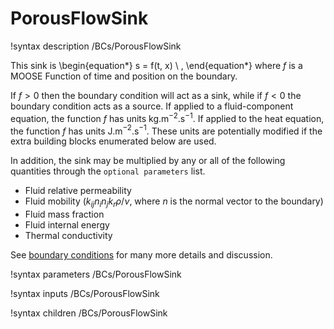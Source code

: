 # PorousFlowSink

!syntax description /BCs/PorousFlowSink

This sink is
\begin{equation*}
s = f(t, x) \ ,
\end{equation*}
where $f$ is a MOOSE Function of time and position on the boundary.

If $f>0$ then the boundary condition will act as a sink, while if $f<0$ the boundary condition acts as a source.  If applied to a fluid-component equation, the function $f$ has units kg.m$^{-2}$.s$^{-1}$.  If applied to the heat equation, the function $f$ has units J.m$^{-2}$.s$^{-1}$.  These units are potentially modified if the extra building blocks enumerated below are used.

In addition, the sink may be multiplied by any or all of the following
quantities through the `optional parameters` list.

- Fluid relative permeability
- Fluid mobility ($k_{ij}n_{i}n_{j}k_{r} \rho / \nu$, where $n$ is the normal vector to the boundary)
- Fluid mass fraction
- Fluid internal energy
- Thermal conductivity

See [boundary conditions](boundaries.md) for many more details and discussion.

!syntax parameters /BCs/PorousFlowSink

!syntax inputs /BCs/PorousFlowSink

!syntax children /BCs/PorousFlowSink
